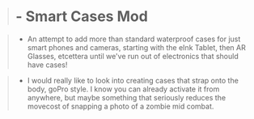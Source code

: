 ># - Smart Cases Mod

>* An attempt to add more than standard waterproof cases for just smart phones and cameras, starting with the eInk Tablet, then AR Glasses, etcettera until we've run out of electronics that should have cases!

>* I would really like to look into creating cases that strap onto the body, goPro style. I know you can already activate it from anywhere, but maybe something that seriously reduces the movecost of snapping a photo of a zombie mid combat.